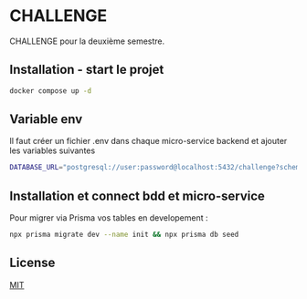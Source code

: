 # CHALLENGE

CHALLENGE pour la deuxième semestre.

## Installation - start le projet

```bash
docker compose up -d
```

## Variable env 
Il faut créer un fichier .env dans chaque micro-service backend et ajouter les variables suivantes

```bash
DATABASE_URL="postgresql://user:password@localhost:5432/challenge?schema=public"
```
## Installation et connect bdd et micro-service
Pour migrer via Prisma vos tables en developement : 

```bash
npx prisma migrate dev --name init && npx prisma db seed

```

## License

[MIT](https://choosealicense.com/licenses/mit/)